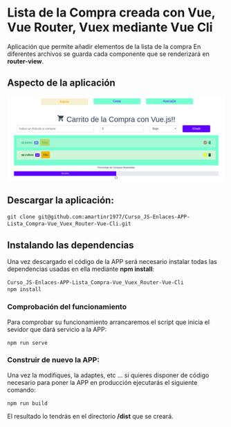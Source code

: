 # Lista de la Compra creada con Vue, Vue Router, Vuex mediante Vue Cli

Aplicación que permite añadir elementos de la lista de la compra
En diferentes archivos se guarda cada componente que se renderizará en **router-view**.

## Aspecto de la aplicación

![Portada de la app](https://github.com/amartinr1977/Curso_JS-Enlaces-APP-Lista_Compra-Vue_Vuex_Router-Vue-Cli/blob/master/portada-app.png)

## Descargar la aplicación:

```
git clone git@github.com:amartinr1977/Curso_JS-Enlaces-APP-Lista_Compra-Vue_Vuex_Router-Vue-Cli.git
```

## Instalando las dependencias

Una vez descargado el código de la APP será necesario instalar todas las dependencias usadas en ella mediante **npm install**:

```
Curso_JS-Enlaces-APP-Lista_Compra-Vue_Vuex_Router-Vue-Cli
npm install
```

### Comprobación del funcionamiento

Para comprobar su funcionamiento arrancaremos el script que inicia el sevidor que dará servicio a la APP:

```
npm run serve
```

### Construir de nuevo la APP:

Una vez la modifiques, la adaptes, etc ... si quieres disponer de código necesario para poner la APP en producción ejecutarás el siguiente comando:

```
npm run build
```

El resultado lo tendrás en el directorio **/dist** que se creará.
